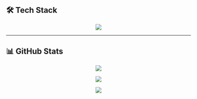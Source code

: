## 🛠️ Tech Stack  
<p align="center">
  <img src="https://skillicons.dev/icons?i=python,java,js,html,css,react,arduino,raspberrypi,git,github" />
</p>

---

## 📊 GitHub Stats  
<p align="center">
  <img src="https://github-readme-stats.vercel.app/api?username=adityakirubakaran&show_icons=true&theme=tokyonight" />
</p>

<p align="center">
  <img src="https://github-readme-streak-stats.herokuapp.com?user=adityakirubakaran&theme=tokyonight" />
</p>

<p align="center">
  <img src="https://github-readme-stats.vercel.app/api/top-langs/?username=adityakirubakaran&layout=compact&theme=tokyonight" />
</p>

